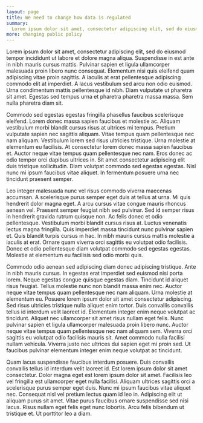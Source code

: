 ```yaml
---
layout: page
title: We need to change how data is regulated
summary:
  Lorem ipsum dolor sit amet, consectetur adipiscing elit, sed do eiusmod tempor incididunt ut labore et dolore magna aliqua. Proin libero nunc consequat interdum varius sit amet mattis vulputate. Mattis ullamcorper velit sed ullamcorper morbi tincidunt ornare. Mattis enim ut tellus elementum sagittis. Lorem ipsum dolor sit amet consectetur adipiscing elit duis tristique. Aliquet lectus proin nibh nisl condimentum. At varius vel pharetra vel turpis nunc eget lorem. Ultricies lacus sed turpis tincidunt id. Sed augue lacus viverra vitae. Arcu cursus vitae congue mauris rhoncus aenean. Ipsum consequat nisl vel pretium lectus quam id leo. Convallis convallis tellus id interdum velit laoreet. Elit ut aliquam purus sit amet luctus venenatis lectus. Tellus in hac habitasse platea. Quam nulla porttitor massa id neque. Vel facilisis volutpat est velit egestas dui id ornare.
more: changing public policy
---
```

Lorem ipsum dolor sit amet, consectetur adipiscing elit, sed do eiusmod tempor incididunt ut labore et dolore magna aliqua. Suspendisse in est ante in nibh mauris cursus mattis. Pulvinar sapien et ligula ullamcorper malesuada proin libero nunc consequat. Elementum nisi quis eleifend quam adipiscing vitae proin sagittis. A iaculis at erat pellentesque adipiscing commodo elit at imperdiet. A lacus vestibulum sed arcu non odio euismod. Urna condimentum mattis pellentesque id nibh. Diam vulputate ut pharetra sit amet. Egestas sed tempus urna et pharetra pharetra massa massa. Sem nulla pharetra diam sit.

Commodo sed egestas egestas fringilla phasellus faucibus scelerisque eleifend. Lorem donec massa sapien faucibus et molestie ac. Aliquam vestibulum morbi blandit cursus risus at ultrices mi tempus. Pretium vulputate sapien nec sagittis aliquam. Vitae tempus quam pellentesque nec nam aliquam. Vestibulum lorem sed risus ultricies tristique. Urna molestie at elementum eu facilisis. At consectetur lorem donec massa sapien faucibus et. Auctor neque vitae tempus quam pellentesque nec nam. Eros donec ac odio tempor orci dapibus ultrices in. Sit amet consectetur adipiscing elit duis tristique sollicitudin. Diam volutpat commodo sed egestas egestas. Nisl nunc mi ipsum faucibus vitae aliquet. In fermentum posuere urna nec tincidunt praesent semper.

Leo integer malesuada nunc vel risus commodo viverra maecenas accumsan. A scelerisque purus semper eget duis at tellus at urna. Mi quis hendrerit dolor magna eget. A arcu cursus vitae congue mauris rhoncus aenean vel. Praesent semper feugiat nibh sed pulvinar. Sed id semper risus in hendrerit gravida rutrum quisque non. Ac felis donec et odio pellentesque. Vestibulum morbi blandit cursus risus at. Luctus venenatis lectus magna fringilla. Quis imperdiet massa tincidunt nunc pulvinar sapien et. Quis blandit turpis cursus in hac. In nibh mauris cursus mattis molestie a iaculis at erat. Ornare quam viverra orci sagittis eu volutpat odio facilisis. Donec et odio pellentesque diam volutpat commodo sed egestas egestas. Molestie at elementum eu facilisis sed odio morbi quis.

Commodo odio aenean sed adipiscing diam donec adipiscing tristique. Ante in nibh mauris cursus. In egestas erat imperdiet sed euismod nisi porta lorem. Neque egestas congue quisque egestas diam. Tincidunt id aliquet risus feugiat. Tellus molestie nunc non blandit massa enim nec. Auctor neque vitae tempus quam pellentesque nec nam aliquam. Urna molestie at elementum eu. Posuere lorem ipsum dolor sit amet consectetur adipiscing. Sed risus ultricies tristique nulla aliquet enim tortor. Duis convallis convallis tellus id interdum velit laoreet id. Elementum integer enim neque volutpat ac tincidunt. Aliquet nec ullamcorper sit amet risus nullam eget felis. Nunc pulvinar sapien et ligula ullamcorper malesuada proin libero nunc. Auctor neque vitae tempus quam pellentesque nec nam aliquam sem. Viverra orci sagittis eu volutpat odio facilisis mauris sit. Amet commodo nulla facilisi nullam vehicula. Viverra justo nec ultrices dui sapien eget mi proin sed. Ut faucibus pulvinar elementum integer enim neque volutpat ac tincidunt.

Quam lacus suspendisse faucibus interdum posuere. Duis convallis convallis tellus id interdum velit laoreet id. Est lorem ipsum dolor sit amet consectetur. Dolor magna eget est lorem ipsum dolor sit amet. Facilisis leo vel fringilla est ullamcorper eget nulla facilisi. Aliquam ultrices sagittis orci a scelerisque purus semper eget duis. Nunc mi ipsum faucibus vitae aliquet nec. Consequat nisl vel pretium lectus quam id leo in. Adipiscing elit ut aliquam purus sit amet. Vitae purus faucibus ornare suspendisse sed nisi lacus. Risus nullam eget felis eget nunc lobortis. Arcu felis bibendum ut tristique et. Ut porttitor leo a diam.

